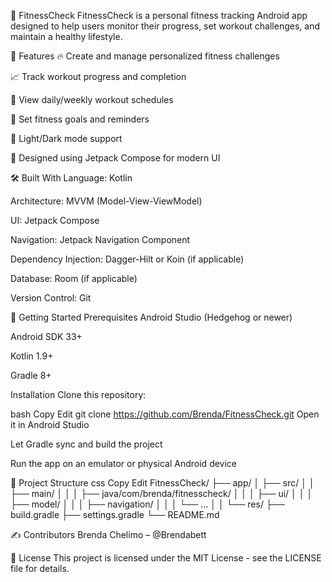 📱 FitnessCheck
FitnessCheck is a personal fitness tracking Android app designed to help users monitor their progress, set workout challenges, and maintain a healthy lifestyle.

🧩 Features
🔥 Create and manage personalized fitness challenges

📈 Track workout progress and completion

📅 View daily/weekly workout schedules

🎯 Set fitness goals and reminders

🌙 Light/Dark mode support

🧠 Designed using Jetpack Compose for modern UI

🛠️ Built With
Language: Kotlin

Architecture: MVVM (Model-View-ViewModel)

UI: Jetpack Compose

Navigation: Jetpack Navigation Component

Dependency Injection: Dagger-Hilt or Koin (if applicable)

Database: Room (if applicable)

Version Control: Git

🚀 Getting Started
Prerequisites
Android Studio (Hedgehog or newer)

Android SDK 33+

Kotlin 1.9+

Gradle 8+

Installation
Clone this repository:

bash
Copy
Edit
git clone https://github.com/Brenda/FitnessCheck.git
Open it in Android Studio

Let Gradle sync and build the project

Run the app on an emulator or physical Android device

📂 Project Structure
css
Copy
Edit
FitnessCheck/
├── app/
│   ├── src/
│   │   ├── main/
│   │   │   ├── java/com/brenda/fitnesscheck/
│   │   │   ├── ui/
│   │   │   ├── model/
│   │   │   ├── navigation/
│   │   │   └── ...
│   │   └── res/
├── build.gradle
├── settings.gradle
└── README.md

✍️ Contributors
Brenda Chelimo – @Brendabett

📃 License
This project is licensed under the MIT License - see the LICENSE file for details.
